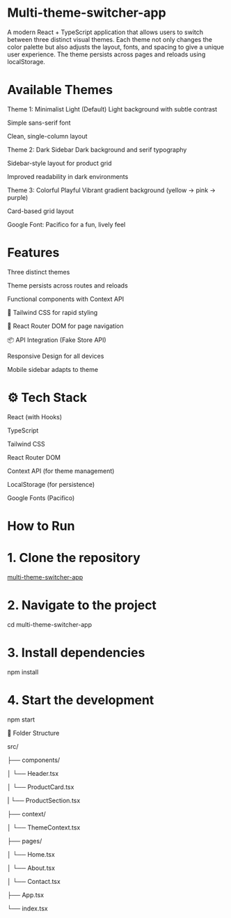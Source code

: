 # Multi-theme-switcher-app
A modern React + TypeScript application that allows users to switch between three distinct visual themes. Each theme not only changes the color palette but also adjusts the layout, fonts, and spacing to give a unique user experience. The theme persists across pages and reloads using localStorage.

# Available Themes

 Theme 1: Minimalist Light (Default)
Light background with subtle contrast

Simple sans-serif font

Clean, single-column layout

 Theme 2: Dark Sidebar
Dark background and serif typography

Sidebar-style layout for product grid

Improved readability in dark environments

 Theme 3: Colorful Playful
Vibrant gradient background (yellow → pink → purple)

Card-based grid layout

Google Font: Pacifico for a fun, lively feel

# Features
 Three distinct themes

 Theme persists across routes and reloads

 Functional components with Context API

🧩 Tailwind CSS for rapid styling

🔄 React Router DOM for page navigation

📦 API Integration (Fake Store API)

 Responsive Design for all devices

 Mobile sidebar adapts to theme

# ⚙️ Tech Stack
React (with Hooks)

TypeScript

Tailwind CSS

React Router DOM

Context API (for theme management)

LocalStorage (for persistence)

Google Fonts (Pacifico)

# How to Run 

# 1. Clone the repository
[multi-theme-switcher-app](https://github.com/Farjana1khan/FarjanaFatehmohd_ReactFrontendDeveloper.git)

# 2. Navigate to the project
cd multi-theme-switcher-app

# 3. Install dependencies
npm install

# 4. Start the development 
npm start

📁 Folder Structure

src/

├── components/

│   └── Header.tsx

│   └── ProductCard.tsx

|   └── ProductSection.tsx

├── context/

│   └── ThemeContext.tsx

├── pages/

│   └── Home.tsx

│   └── About.tsx

│   └── Contact.tsx

├── App.tsx

└── index.tsx


